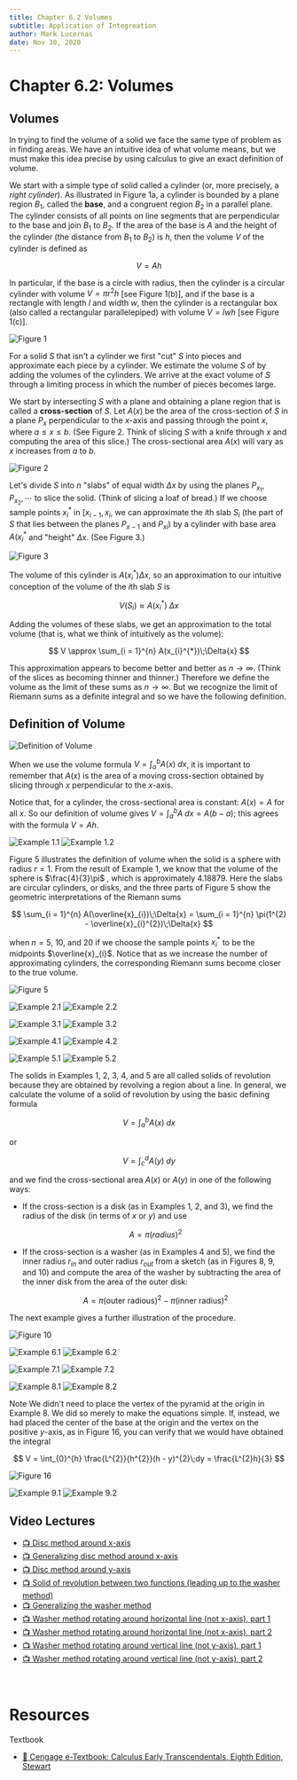 ```yaml
---
title: Chapter 6.2 Volumes
subtitle: Application of Integreation
author: Mark Lucernas
date: Nov 30, 2020
---
```



# Chapter 6.2: Volumes

## Volumes

In trying to find the volume of a solid we face the same type of problem as in
finding areas. We have an intuitive idea of what volume means, but we must make
this idea precise by using calculus to give an exact definition of volume.

We start with a simple type of solid called a cylinder (or, more precisely, a
_right cylinder_). As illustrated in Figure 1a, a cylinder is bounded by a plane
region $B_{1}$, called the **base**, and a congruent region $B_{2}$ in a
parallel plane.  The cylinder consists of all points on line segments that are
perpendicular to the base and join $B_{1}$ to $B_{2}$. If the area of the base
is $A$ and the height of the cylinder (the distance from $B_{1}$ to $B_{2}$) is
$h$, then the volume $V$ of the cylinder is defined as

$$
V = Ah
$$

In particular, if the base is a circle with radius, then the cylinder is a
circular cylinder with volume $V = \pi r^{2}h$ [see Figure 1(b)], and if the
base is a rectangle with length $l$ and width $w$, then the cylinder is a
rectangular box (also called a rectangular parallelepiped) with volume $V = lwh$
[see Figure 1(c)].

![Figure 1](../../../../../files/fall-2020/MATH-150/chapter-6/6.2_figure-1.png)

For a solid $S$ that isn't a cylinder we first "cut" $S$ into pieces and
approximate each piece by a cylinder. We estimate the volume $S$ of by adding
the volumes of the cylinders. We arrive at the exact volume of $S$ through a
limiting process in which the number of pieces becomes large.

We start by intersecting $S$ with a plane and obtaining a plane region that is
called a **cross-section** of $S$. Let $A(x)$ be the area of the cross-section
of $S$ in a plane $P_{x}$ perpendicular to the $x$-axis and passing through the
point $x$, where $a \le x \le b$. (See Figure 2. Think of slicing $S$ with a
knife through $x$ and computing the area of this slice.) The cross-sectional
area $A(x)$ will vary as $x$ increases from $a$ to $b$.

![Figure 2](../../../../../files/fall-2020/MATH-150/chapter-6/6.2_figure-2.png)

Let's divide $S$ into $n$ "slabs" of equal width $\Delta{x}$ by using the planes
$P_{x_{1}}, P_{x_{2}}, \cdots$ to slice the solid. (Think of slicing a loaf of
bread.) If we choose sample points $x_{i}^{*}$ in $[x_{i - 1}, x_{i}$, we can
approximate the $i$th slab $S_{i}$ (the part of $S$ that lies between the planes
$P_{x - 1}$ and $P_{xi}$) by a cylinder with base area $A(x_{i}^{*}$ and
"height" $\Delta{x}$. (See Figure 3.)

![Figure 3](../../../../../files/fall-2020/MATH-150/chapter-6/6.2_figure-3.png)

The volume of this cylinder is $A(x_{i}^{*})\Delta{x}$, so an approximation to
our intuitive conception of the volume of the $i$th slab $S$ is

$$
V(S_{i}) \approx A(x_{i}^{*})\;\Delta{x}
$$

Adding the volumes of these slabs, we get an approximation to the total volume
(that is, what we think of intuitively as the volume):

$$
V \approx \sum_{i = 1}^{n} A(x_{i}^{*})\;\Delta{x}
$$

This approximation appears to become better and better as $n \to \infty$. (Think
of the slices as becoming thinner and thinner.) Therefore we define the volume
as the limit of these sums as $n \to \infty$. But we recognize the limit of
Riemann sums as a definite integral and so we have the following definition.

## Definition of Volume

![Definition of Volume](../../../../../files/fall-2020/MATH-150/chapter-6/6.2_definition_of_volume.png)

When we use the volume formula $V = \int_{a}^{b} A(x)\;dx$, it is important to
remember that $A(x)$ is the area of a moving cross-section obtained by slicing
through $x$ perpendicular to the $x$-axis.

Notice that, for a cylinder, the cross-sectional area is constant: $A(x) = A$
for all $x$. So our definition of volume gives $V = \int_{a}^{b} A\;dx = A(b -
a)$; this agrees with the formula $V = Ah$.

![Example 1.1](../../../../../files/fall-2020/MATH-150/chapter-6/6.2_example-1.1.png)
![Example 1.2](../../../../../files/fall-2020/MATH-150/chapter-6/6.2_example-1.2.png)

Figure 5 illustrates the definition of volume when the solid is a sphere with
radius $r = 1$. From the result of Example 1, we know that the volume of the
sphere is $\frac{4}{3}\pi$ , which is approximately $4.18879$. Here the slabs
are circular cylinders, or disks, and the three parts of Figure 5 show the
geometric interpretations of the Riemann sums

$$
\sum_{i = 1}^{n} A(\overline{x}_{i})\;\Delta{x} = \sum_{i = 1}^{n} \pi(1^{2} - \overline{x}_{i}^{2})\;\Delta{x}
$$

when $n = 5$, $10$, and $20$ if we choose the sample points $x_{i}^{*}$ to be
the midpoints $\overline{x}_{i}$. Notice that as we increase the number of
approximating cylinders, the corresponding Riemann sums become closer to the
true volume.

![Figure 5](../../../../../files/fall-2020/MATH-150/chapter-6/6.2_figure-5.png)

![Example 2.1](../../../../../files/fall-2020/MATH-150/chapter-6/6.2_example-2.1.png)
![Example 2.2](../../../../../files/fall-2020/MATH-150/chapter-6/6.2_example-2.2.png)

![Example 3.1](../../../../../files/fall-2020/MATH-150/chapter-6/6.2_example-3.1.png)
![Example 3.2](../../../../../files/fall-2020/MATH-150/chapter-6/6.2_example-3.2.png)

![Example 4.1](../../../../../files/fall-2020/MATH-150/chapter-6/6.2_example-4.1.png)
![Example 4.2](../../../../../files/fall-2020/MATH-150/chapter-6/6.2_example-4.2.png)

![Example 5.1](../../../../../files/fall-2020/MATH-150/chapter-6/6.2_example-5.1.png)
![Example 5.2](../../../../../files/fall-2020/MATH-150/chapter-6/6.2_example-5.2.png)

The solids in Examples 1, 2, 3, 4, and 5 are all called solids of revolution
because they are obtained by revolving a region about a line. In general, we
calculate the volume of a solid of revolution by using the basic defining
formula

$$
V = \int_{a}^{b} A(x)\;dx
$$

or

$$
V = \int_{c}^{d} A(y)\;dy
$$

and we find the cross-sectional area $A(x)$ or $A(y)$ in one of the following
ways:

- If the cross-section is a disk (as in Examples 1, 2, and 3), we find the
  radius of the disk (in terms of $x$ or $y$) and use

  $$
  A =\pi(radius)^{2}
  $$

- If the cross-section is a washer (as in Examples 4 and 5), we find the inner
  radius $r_{in}$ and outer radius $r_{out}$ from a sketch (as in Figures 8, 9,
  and 10) and compute the area of the washer by subtracting the area of the
  inner disk from the area of the outer disk:

  $$
  A = \pi(\text{outer radious})^{2} - \pi(\text{inner radius})^{2}
  $$

The next example gives a further illustration of the procedure.

![Figure 10](../../../../../files/fall-2020/MATH-150/chapter-6/6.2_figure-10.png)

![Example 6.1](../../../../../files/fall-2020/MATH-150/chapter-6/6.2_example-6.1.png)
![Example 6.2](../../../../../files/fall-2020/MATH-150/chapter-6/6.2_example-6.2.png)

![Example 7.1](../../../../../files/fall-2020/MATH-150/chapter-6/6.2_example-7.1.png)
![Example 7.2](../../../../../files/fall-2020/MATH-150/chapter-6/6.2_example-7.2.png)

![Example 8.1](../../../../../files/fall-2020/MATH-150/chapter-6/6.2_example-8.1.png)
![Example 8.2](../../../../../files/fall-2020/MATH-150/chapter-6/6.2_example-8.2.png)

Note We didn't need to place the vertex of the pyramid at the origin in Example
8. We did so merely to make the equations simple. If, instead, we had placed the
center of the base at the origin and the vertex on the positive $y$-axis, as in
Figure 16, you can verify that we would have obtained the integral

$$
V = \int_{0}^{h} \frac{L^{2}}{h^{2}}(h - y)^{2}\;dy = \frac{L^{2}h}{3}
$$

![Figure 16](../../../../../files/fall-2020/MATH-150/chapter-6/6.2_figure-16.png)

![Example 9.1](../../../../../files/fall-2020/MATH-150/chapter-6/6.2_example-9.1.png)
![Example 9.2](../../../../../files/fall-2020/MATH-150/chapter-6/6.2_example-9.2.png)

## Video Lectures

- [📺 Disc method around x-axis](https://www.khanacademy.org/math/ap-calculus-ab/ab-applications-of-integration-new/ab-8-9/v/disk-method-around-x-axis)
- [📺 Generalizing disc method around x-axis](https://www.khanacademy.org/math/ap-calculus-ab/ab-applications-of-integration-new/ab-8-9/v/generalizing-disc-method-around-x-axis)
- [📺 Disc method around y-axis](https://www.khanacademy.org/math/ap-calculus-ab/ab-applications-of-integration-new/ab-8-9/v/disc-method-around-y-axis)
- [📺 Solid of revolution between two functions (leading up to the washer method)](https://www.khanacademy.org/math/ap-calculus-ab/ab-applications-of-integration-new/ab-8-11/v/disc-method-washer-method-for-rotation-around-x-axis)
- [📺 Generalizing the washer method](https://www.khanacademy.org/math/ap-calculus-ab/ab-applications-of-integration-new/ab-8-11/v/generalizing-the-washer-method)
- [📺 Washer method rotating around horizontal line (not x-axis), part 1](https://www.khanacademy.org/math/ap-calculus-ab/ab-applications-of-integration-new/ab-8-12/v/washer-method-rotating-around-non-axis)
- [📺 Washer method rotating around horizontal line (not x-axis), part 2](https://www.khanacademy.org/math/ap-calculus-ab/ab-applications-of-integration-new/ab-8-12/v/part-2-of-washer-for-not-axis-rotation)
- [📺 Washer method rotating around vertical line (not y-axis), part 1](https://www.khanacademy.org/math/ap-calculus-ab/ab-applications-of-integration-new/ab-8-12/v/washer-or-ring-method-for-vertical-line-rotation)
- [📺 Washer method rotating around vertical line (not y-axis), part 2](https://www.khanacademy.org/math/ap-calculus-ab/ab-applications-of-integration-new/ab-8-12/v/evaluating-integral-for-washer-method-around-vertical-line)

<br>

# Resources

Textbook

+ [📄 Cengage e-Textbook: Calculus Early Transcendentals, Eighth Edition, Stewart](https://webassign.com/)

